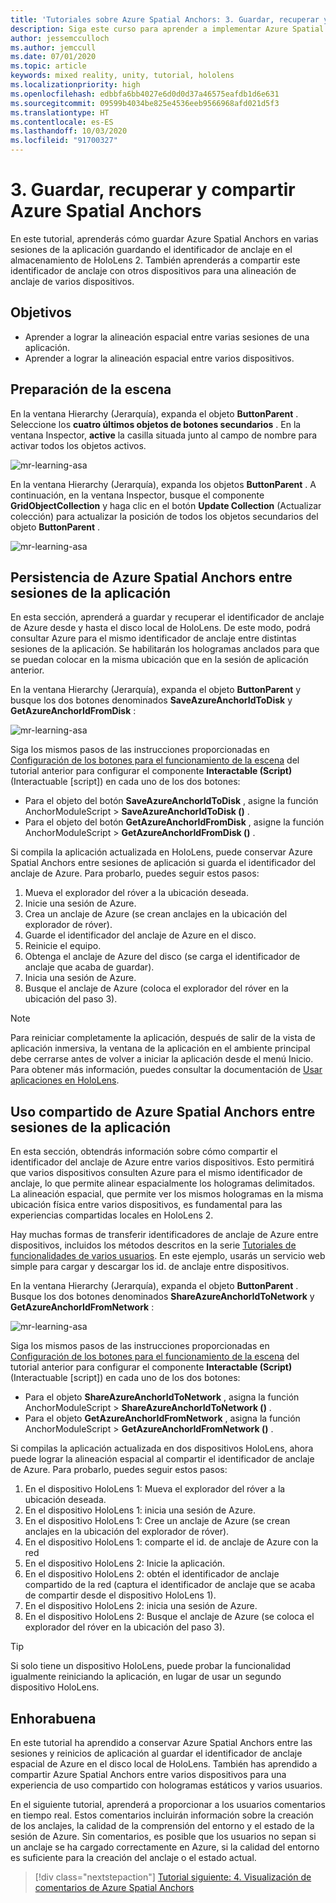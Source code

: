 ```yaml
---
title: 'Tutoriales sobre Azure Spatial Anchors: 3. Guardar, recuperar y compartir Azure Spatial Anchors'
description: Siga este curso para aprender a implementar Azure Spatial Anchors dentro de una aplicación de realidad mixta.
author: jessemcculloch
ms.author: jemccull
ms.date: 07/01/2020
ms.topic: article
keywords: mixed reality, unity, tutorial, hololens
ms.localizationpriority: high
ms.openlocfilehash: edbbfa6bb4027e6d0d0d37a46575eafdb1d6e631
ms.sourcegitcommit: 09599b4034be825e4536eeb9566968afd021d5f3
ms.translationtype: HT
ms.contentlocale: es-ES
ms.lasthandoff: 10/03/2020
ms.locfileid: "91700327"
---
```

# <a name="3-saving-retrieving-and-sharing-azure-spatial-anchors"></a>3. Guardar, recuperar y compartir Azure Spatial Anchors

En este tutorial, aprenderás cómo guardar Azure Spatial Anchors en varias sesiones de la aplicación guardando el identificador de anclaje en el almacenamiento de HoloLens 2. También aprenderás a compartir este identificador de anclaje con otros dispositivos para una alineación de anclaje de varios dispositivos.

## <a name="objectives"></a>Objetivos

* Aprender a lograr la alineación espacial entre varias sesiones de una aplicación.
* Aprender a lograr la alineación espacial entre varios dispositivos.

## <a name="preparing-the-scene"></a>Preparación de la escena

En la ventana Hierarchy (Jerarquía), expanda el objeto **ButtonParent** . Seleccione los **cuatro últimos objetos de botones secundarios** . En la ventana Inspector, **active** la casilla situada junto al campo de nombre para activar todos los objetos activos.

![mr-learning-asa](images/mr-learning-asa/asa-03-section1-step1-1.png)

En la ventana Hierarchy (Jerarquía), expanda los objetos **ButtonParent** . A continuación, en la ventana Inspector, busque el componente **GridObjectCollection** y haga clic en el botón **Update Collection** (Actualizar colección) para actualizar la posición de todos los objetos secundarios del objeto **ButtonParent** .

![mr-learning-asa](images/mr-learning-asa/asa-03-section1-step1-2.png)

## <a name="persisting-azure-spatial-anchors-between-app-sessions"></a>Persistencia de Azure Spatial Anchors entre sesiones de la aplicación

En esta sección, aprenderá a guardar y recuperar el identificador de anclaje de Azure desde y hasta el disco local de HoloLens. De este modo, podrá consultar Azure para el mismo identificador de anclaje entre distintas sesiones de la aplicación. Se habilitarán los hologramas anclados para que se puedan colocar en la misma ubicación que en la sesión de aplicación anterior.

En la ventana Hierarchy (Jerarquía), expanda el objeto **ButtonParent** y busque los dos botones denominados **SaveAzureAnchorIdToDisk** y **GetAzureAnchorIdFromDisk** :

![mr-learning-asa](images/mr-learning-asa/asa-03-section2-step1-1.png)

Siga los mismos pasos de las instrucciones proporcionadas en [Configuración de los botones para el funcionamiento de la escena](mr-learning-asa-02.md#configuring-the-buttons-to-operate-the-scene) del tutorial anterior para configurar el componente **Interactable (Script)** (Interactuable [script]) en cada uno de los dos botones:

* Para el objeto del botón **SaveAzureAnchorIdToDisk** , asigne la función AnchorModuleScript > **SaveAzureAnchorIdToDisk ()** .
* Para el objeto del botón **GetAzureAnchorIdFromDisk** , asigne la función AnchorModuleScript > **GetAzureAnchorIdFromDisk ()** .

Si compila la aplicación actualizada en HoloLens, puede conservar Azure Spatial Anchors entre sesiones de aplicación si guarda el identificador del anclaje de Azure. Para probarlo, puedes seguir estos pasos:

1. Mueva el explorador del róver a la ubicación deseada.
2. Inicie una sesión de Azure.
3. Crea un anclaje de Azure (se crean anclajes en la ubicación del explorador de róver).
4. Guarde el identificador del anclaje de Azure en el disco.
5. Reinicie el equipo.
6. Obtenga el anclaje de Azure del disco (se carga el identificador de anclaje que acaba de guardar).
7. Inicia una sesión de Azure.
8. Busque el anclaje de Azure (coloca el explorador del róver en la ubicación del paso 3).

> [!NOTE]
> Para reiniciar completamente la aplicación, después de salir de la vista de aplicación inmersiva, la ventana de la aplicación en el ambiente principal debe cerrarse antes de volver a iniciar la aplicación desde el menú Inicio. Para obtener más información, puedes consultar la documentación de [Usar aplicaciones en HoloLens](https://docs.microsoft.com/hololens/holographic-home#using-apps-on-hololens).

## <a name="sharing-azure-spatial-anchors-between-devices"></a>Uso compartido de Azure Spatial Anchors entre sesiones de la aplicación

En esta sección, obtendrás información sobre cómo compartir el identificador del anclaje de Azure entre varios dispositivos. Esto permitirá que varios dispositivos consulten Azure para el mismo identificador de anclaje, lo que permite alinear espacialmente los hologramas delimitados. La alineación espacial, que permite ver los mismos hologramas en la misma ubicación física entre varios dispositivos, es fundamental para las experiencias compartidas locales en HoloLens 2.

Hay muchas formas de transferir identificadores de anclaje de Azure entre dispositivos, incluidos los métodos descritos en la serie [Tutoriales de funcionalidades de varios usuarios](mr-learning-sharing-02.md). En este ejemplo, usarás un servicio web simple para cargar y descargar los id. de anclaje entre dispositivos.

En la ventana Hierarchy (Jerarquía), expanda el objeto **ButtonParent** .   Busque los dos botones denominados **ShareAzureAnchorIdToNetwork** y **GetAzureAnchorIdFromNetwork** :

![mr-learning-asa](images/mr-learning-asa/asa-03-section3-step1-1.png)

Siga los mismos pasos de las instrucciones proporcionadas en [Configuración de los botones para el funcionamiento de la escena](mr-learning-asa-02.md#configuring-the-buttons-to-operate-the-scene) del tutorial anterior para configurar el componente **Interactable (Script)** (Interactuable [script]) en cada uno de los dos botones:

* Para el objeto **ShareAzureAnchorIdToNetwork** , asigna la función AnchorModuleScript > **ShareAzureAnchorIdToNetwork ()** .
* Para el objeto **GetAzureAnchorIdFromNetwork** , asigna la función AnchorModuleScript > **GetAzureAnchorIdFromNetwork ()** .

Si compilas la aplicación actualizada en dos dispositivos HoloLens, ahora puede lograr la alineación espacial al compartir el identificador de anclaje de Azure. Para probarlo, puedes seguir estos pasos:

1. En el dispositivo HoloLens 1: Mueva el explorador del róver a la ubicación deseada.
2. En el dispositivo HoloLens 1: inicia una sesión de Azure.
3. En el dispositivo HoloLens 1: Cree un anclaje de Azure (se crean anclajes en la ubicación del explorador de róver).
4. En el dispositivo HoloLens 1: comparte el id. de anclaje de Azure con la red
5. En el dispositivo HoloLens 2: Inicie la aplicación.
6. En el dispositivo HoloLens 2: obtén el identificador de anclaje compartido de la red (captura el identificador de anclaje que se acaba de compartir desde el dispositivo HoloLens 1).
7. En el dispositivo HoloLens 2: inicia una sesión de Azure.
8. En el dispositivo HoloLens 2: Busque el anclaje de Azure (se coloca el explorador del róver en la ubicación del paso 3).

> [!TIP]
> Si solo tiene un dispositivo HoloLens, puede probar la funcionalidad igualmente reiniciando la aplicación, en lugar de usar un segundo dispositivo HoloLens.

## <a name="congratulations"></a>Enhorabuena

En este tutorial ha aprendido a conservar Azure Spatial Anchors entre las sesiones y reinicios de aplicación al guardar el identificador de anclaje espacial de Azure en el disco local de HoloLens. También has aprendido a compartir Azure Spatial Anchors entre varios dispositivos para una experiencia de uso compartido con hologramas estáticos y varios usuarios.

En el siguiente tutorial, aprenderá a proporcionar a los usuarios comentarios en tiempo real. Estos comentarios incluirán información sobre la creación de los anclajes, la calidad de la comprensión del entorno y el estado de la sesión de Azure. Sin comentarios, es posible que los usuarios no sepan si un anclaje se ha cargado correctamente en Azure, si la calidad del entorno es suficiente para la creación del anclaje o el estado actual.

> [!div class="nextstepaction"]
> [Tutorial siguiente: 4. Visualización de comentarios de Azure Spatial Anchors](mr-learning-asa-04.md)

